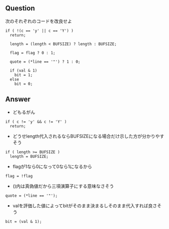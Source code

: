 ## Question

次のそれぞれのコードを改良せよ

```
if ( !(c == 'y' || c == 'Y') )
  return;

  length = (length < BUFSIZE) ? length : BUFSIZE;

  flag = flag ? 0 : 1;

  quote = (*line == '"') ? 1 : 0;

  if (val & 1)
    bit = 1;
  else
    bit = 0;
```

## Answer

- どもるがん

```
if ( c != 'y' && c != 'Y' )
  return;
```

- どうせlength代入されるならBUFSIZEになる場合だけ示した方が分かりやすそう

```
if ( length >= BUFSIZE )
  length = BUFSIZE;
```

- flagが1なら0になって0なら1になるから

```
flag = !flag
```

- ()内は真偽値だから三項演算子にする意味なさそう

```
quote = (*line == '"');
```

- valを評価した値によってbitがそのまま決まるしそのまま代入すれば良さそう

```
bit = (val & 1);
```